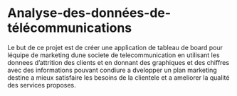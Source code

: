 # Analyse-des-données-de-télécommunications

Le but de ce projet est de créer une application de tableau de board pour léquipe de marketing dune societe de telecommunication en utilisant les donnees d’attrition des clients et en donnant des graphiques et des chiffres avec des informations pouvant condiure a dvelopper un plan marketing destine  a mieux satisfaire les besoins  de la clientele et a ameliorer la qualité des services proposes.
